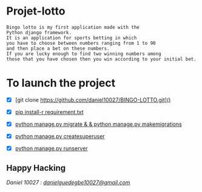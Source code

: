 # Projet-lotto
     
```console
Bingo lotto is my first application made with the
Python django framework.
It is an application for sports betting in which 
you have to choose between numbers ranging from 1 to 90
and then place a bet on these numbers.
If you are lucky enough to find two winning numbers among 
those that you have chosen then you win according to your initial bet.
```
# To launch the project

- [x] [git clone https://github.com/daniel10027/BINGO-LOTTO.git]()
- [x] [pip install-r requirement.txt]() 
- [x] [python manage.py migrate & & python manage.py makemigrations]() 
- [x] [python manage.py createsuperuser]()
- [x] [python manage.py runserver]()


## Happy Hacking 

*Daniel 10027 : danielguedegbe10027@gmail.com*
